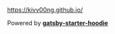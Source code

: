 https://kivv00ng.github.io/


Powered by **[gatsby-starter-hoodie](https://github.com/devHudi/gatsby-starter-hoodie)**
